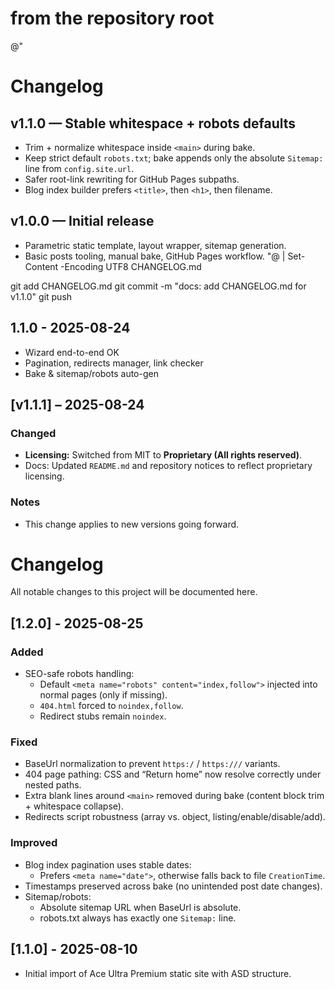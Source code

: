 # from the repository root
@"
# Changelog

## v1.1.0 — Stable whitespace + robots defaults
- Trim + normalize whitespace inside `<main>` during bake.
- Keep strict default `robots.txt`; bake appends only the absolute `Sitemap:` line from `config.site.url`.
- Safer root-link rewriting for GitHub Pages subpaths.
- Blog index builder prefers `<title>`, then `<h1>`, then filename.

## v1.0.0 — Initial release
- Parametric static template, layout wrapper, sitemap generation.
- Basic posts tooling, manual bake, GitHub Pages workflow.
"@ | Set-Content -Encoding UTF8 CHANGELOG.md

git add CHANGELOG.md
git commit -m "docs: add CHANGELOG.md for v1.1.0"
git push

## 1.1.0 - 2025-08-24
- Wizard end-to-end OK
- Pagination, redirects manager, link checker
- Bake & sitemap/robots auto-gen

## [v1.1.1] – 2025-08-24
### Changed
- **Licensing:** Switched from MIT to **Proprietary (All rights reserved)**.
- Docs: Updated `README.md` and repository notices to reflect proprietary licensing.

### Notes
- This change applies to new versions going forward.

# Changelog

All notable changes to this project will be documented here.

## [1.2.0] - 2025-08-25
### Added
- SEO-safe robots handling:
  - Default `<meta name="robots" content="index,follow">` injected into normal pages (only if missing).
  - `404.html` forced to `noindex,follow`.
  - Redirect stubs remain `noindex`.

### Fixed
- BaseUrl normalization to prevent `https:/` / `https:///` variants.
- 404 page pathing: CSS and “Return home” now resolve correctly under nested paths.
- Extra blank lines around `<main>` removed during bake (content block trim + whitespace collapse).
- Redirects script robustness (array vs. object, listing/enable/disable/add).

### Improved
- Blog index pagination uses stable dates:
  - Prefers `<meta name="date">`, otherwise falls back to file `CreationTime`.
- Timestamps preserved across bake (no unintended post date changes).
- Sitemap/robots:
  - Absolute sitemap URL when BaseUrl is absolute.
  - robots.txt always has exactly one `Sitemap:` line.

## [1.1.0] - 2025-08-10
- Initial import of Ace Ultra Premium static site with ASD structure.
